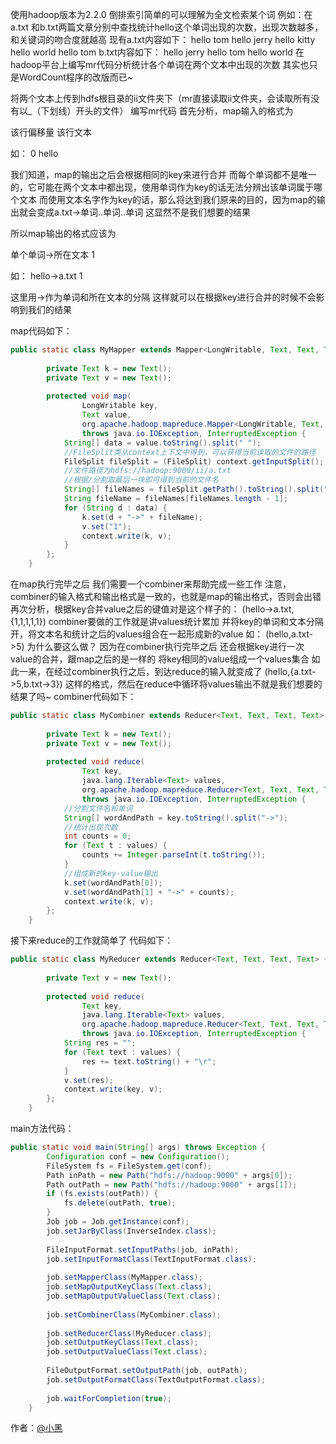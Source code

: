 使用hadoop版本为2.2.0
倒排索引简单的可以理解为全文检索某个词
例如：在a.txt 和b.txt两篇文章分别中查找统计hello这个单词出现的次数，出现次数越多，和关键词的吻合度就越高
现有a.txt内容如下：
hello tom
hello jerry
hello kitty
hello world
hello tom
b.txt内容如下：
hello jerry
hello tom
hello world
在hadoop平台上编写mr代码分析统计各个单词在两个文本中出现的次数
其实也只是WordCount程序的改版而已~

将两个文本上传到hdfs根目录的ii文件夹下（mr直接读取ii文件夹，会读取所有没有以_（下划线）开头的文件）
编写mr代码
首先分析，map输入的格式为

该行偏移量 该行文本

如：
0 hello

我们知道，map的输出之后会根据相同的key来进行合并
而每个单词都不是唯一的，它可能在两个文本中都出现，使用单词作为key的话无法分辨出该单词属于哪个文本
而使用文本名字作为key的话，那么将达到我们原来的目的，因为map的输出就会变成a.txt->单词..单词..单词
这显然不是我们想要的结果

所以map输出的格式应该为

单个单词->所在文本 1

如：
hello->a.txt 1

这里用->作为单词和所在文本的分隔
这样就可以在根据key进行合并的时候不会影响到我们的结果

map代码如下：

```java
public static class MyMapper extends Mapper<LongWritable, Text, Text, Text> {  
  
        private Text k = new Text();  
        private Text v = new Text();  
  
        protected void map(  
                LongWritable key,  
                Text value,  
                org.apache.hadoop.mapreduce.Mapper<LongWritable, Text, Text, Text>.Context context)  
                throws java.io.IOException, InterruptedException {  
            String[] data = value.toString().split(" ");  
            //FileSplit类从context上下文中得到，可以获得当前读取的文件的路径  
            FileSplit fileSplit = (FileSplit) context.getInputSplit();  
            //文件路径为hdfs://hadoop:9000/ii/a.txt  
            //根据/分割取最后一块即可得到当前的文件名  
            String[] fileNames = fileSplit.getPath().toString().split("/");  
            String fileName = fileNames[fileNames.length - 1];  
            for (String d : data) {  
                k.set(d + "->" + fileName);  
                v.set("1");  
                context.write(k, v);  
            }  
        };  
    }
```

在map执行完毕之后
我们需要一个combiner来帮助完成一些工作
注意，combiner的输入格式和输出格式是一致的，也就是map的输出格式，否则会出错
再次分析，根据key合并value之后的键值对是这个样子的：
(hello->a.txt,{1,1,1,1,1})
combiner要做的工作就是讲values统计累加
并将key的单词和文本分隔开，将文本名和统计之后的values组合在一起形成新的value
如：
(hello,a.txt->5)
为什么要这么做？
因为在combiner执行完毕之后
还会根据key进行一次value的合并，跟map之后的是一样的
将key相同的value组成一个values集合
如此一来，在经过combiner执行之后，到达reduce的输入就变成了
(hello,{a.txt->5,b.txt->3})
这样的格式，然后在reduce中循环将values输出不就是我们想要的结果了吗~
combiner代码如下：

```java
public static class MyCombiner extends Reducer<Text, Text, Text, Text> {  
  
        private Text k = new Text();  
        private Text v = new Text();  
  
        protected void reduce(  
                Text key,  
                java.lang.Iterable<Text> values,  
                org.apache.hadoop.mapreduce.Reducer<Text, Text, Text, Text>.Context context)  
                throws java.io.IOException, InterruptedException {  
            //分割文件名和单词  
            String[] wordAndPath = key.toString().split("->");  
            //统计出现次数  
            int counts = 0;  
            for (Text t : values) {  
                counts += Integer.parseInt(t.toString());  
            }  
            //组成新的key-value输出  
            k.set(wordAndPath[0]);  
            v.set(wordAndPath[1] + "->" + counts);  
            context.write(k, v);  
        };  
    }
```

接下来reduce的工作就简单了
代码如下：

```java
public static class MyReducer extends Reducer<Text, Text, Text, Text> {  
  
        private Text v = new Text();  
  
        protected void reduce(  
                Text key,  
                java.lang.Iterable<Text> values,  
                org.apache.hadoop.mapreduce.Reducer<Text, Text, Text, Text>.Context context)  
                throws java.io.IOException, InterruptedException {  
            String res = "";  
            for (Text text : values) {  
                res += text.toString() + "\r";  
            }  
            v.set(res);  
            context.write(key, v);  
        };  
    }
```

main方法代码：

```java
public static void main(String[] args) throws Exception {  
        Configuration conf = new Configuration();  
        FileSystem fs = FileSystem.get(conf);  
        Path inPath = new Path("hdfs://hadoop:9000" + args[0]);  
        Path outPath = new Path("hdfs://hadoop:9000" + args[1]);  
        if (fs.exists(outPath)) {  
            fs.delete(outPath, true);  
        }  
        Job job = Job.getInstance(conf);  
        job.setJarByClass(InverseIndex.class);  
  
        FileInputFormat.setInputPaths(job, inPath);  
        job.setInputFormatClass(TextInputFormat.class);  
  
        job.setMapperClass(MyMapper.class);  
        job.setMapOutputKeyClass(Text.class);  
        job.setMapOutputValueClass(Text.class);  
  
        job.setCombinerClass(MyCombiner.class);  
  
        job.setReducerClass(MyReducer.class);  
        job.setOutputKeyClass(Text.class);  
        job.setOutputValueClass(Text.class);  
  
        FileOutputFormat.setOutputPath(job, outPath);  
        job.setOutputFormatClass(TextOutputFormat.class);  
  
        job.waitForCompletion(true);  
    }

```

作者：[@小黑](http://www.xiaohei.info)